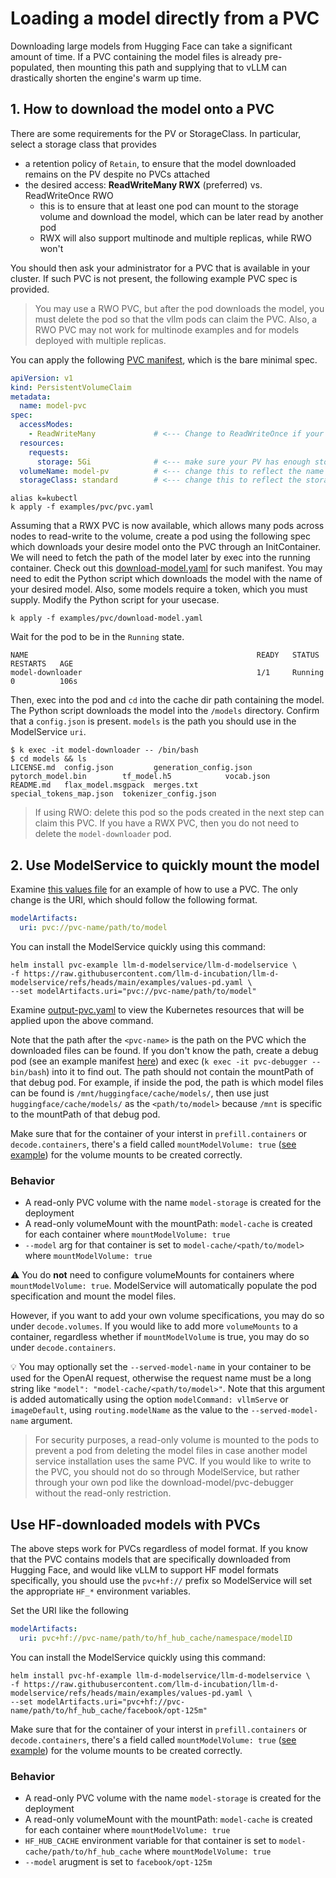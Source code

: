 # Loading a model directly from a PVC

Downloading large models from Hugging Face can take a significant amount of time. If a PVC containing the model files is already pre-populated, then mounting this path and supplying that to vLLM can drastically shorten the engine's warm up time.


## 1. How to download the model onto a PVC

There are some requirements for the PV or StorageClass. In particular, select a storage class that provides
- a retention policy of `Retain`, to ensure that the model downloaded remains on the PV despite no PVCs attached
- the desired access: **ReadWriteMany RWX** (preferred) vs. ReadWriteOnce RWO
  - this is to ensure that at least one pod can mount to the storage volume and download the model, which can be later read by another pod
  - RWX will also support multinode and multiple replicas, while RWO won't

You should then ask your administrator for a PVC that is available in your cluster. If such PVC is not present, the following example PVC spec is provided.

> You may use a RWO PVC, but after the pod downloads the model, you must delete the pod so that the vllm pods can claim the PVC. Also, a RWO PVC may not work for multinode examples and for models deployed with multiple replicas.

You can apply the following [PVC manifest](pvc.yaml), which is the bare minimal spec.

```yaml
apiVersion: v1
kind: PersistentVolumeClaim
metadata:
  name: model-pvc
spec:
  accessModes:
    - ReadWriteMany             # <--- Change to ReadWriteOnce if your StorageClass only provides RWO
  resources:
    requests:
      storage: 5Gi              # <--- make sure your PV has enough storage for this claim
  volumeName: model-pv          # <--- change this to reflect the name of the PV
  storageClass: standard        # <--- change this to reflect the storage class of your PV
```

```
alias k=kubectl
k apply -f examples/pvc/pvc.yaml
```

Assuming that a RWX PVC is now available, which allows many pods across nodes to read-write to the volume, create a pod using the following spec which downloads your desire model onto the PVC through an InitContainer. We will need to fetch the path of the model later by exec into the running container. Check out this [download-model.yaml](./download-model.yaml) for such manifest. You may need to edit the Python script which downloads the model with the name of your desired model. Also, some models require a token, which you must supply. Modify the Python script for your usecase.

```
k apply -f examples/pvc/download-model.yaml
```

Wait for the pod to be in the `Running` state.

```
NAME                                                   READY   STATUS    RESTARTS   AGE
model-downloader                                       1/1     Running   0          106s
```

Then, exec into the pod and `cd` into the cache dir path containing the model. The Python script downloads the model into the `/models` directory. Confirm that a `config.json` is present. `models` is the path you should use in the ModelService `uri`.

```
$ k exec -it model-downloader -- /bin/bash
$ cd models && ls
LICENSE.md  config.json         generation_config.json  pytorch_model.bin        tf_model.h5            vocab.json
README.md   flax_model.msgpack  merges.txt              special_tokens_map.json  tokenizer_config.json
```

> If using RWO: delete this pod so the pods created in the next step can claim this PVC. If you have a RWX PVC, then you do not need to delete the `model-downloader` pod.


## 2. Use ModelService to quickly mount the model

Examine [this values file](../values-pd.yaml) for an example of how to use a PVC. The only change is the URI, which should follow the following format.

```yaml
modelArtifacts:
  uri: pvc://pvc-name/path/to/model
```

You can install the ModelService quickly using this command:

```
helm install pvc-example llm-d-modelservice/llm-d-modelservice \
-f https://raw.githubusercontent.com/llm-d-incubation/llm-d-modelservice/refs/heads/main/examples/values-pd.yaml \
--set modelArtifacts.uri="pvc://pvc-name/path/to/model"
```

Examine [output-pvc.yaml](../output-pvc.yaml) to view the Kubernetes resources that will be applied upon the above command.

Note that the path after the `<pvc-name>` is the path on the PVC which the downloaded files can be found. If you don't know the path, create a debug pod (see an example manifest [here](./pvc-debugger.yaml)) and exec (`k exec -it pvc-debugger -- bin/bash`) into it to find out. The path should not contain the mountPath of that debug pod. For example, if inside the pod, the path is which model files can be found is `/mnt/huggingface/cache/models/`, then use just `huggingface/cache/models/` as the `<path/to/model>` because `/mnt` is specific to the mountPath of that debug pod.

Make sure that for the container of your interst in `prefill.containers` or `decode.containers`, there's a field called `mountModelVolume: true` ([see example](../values-pd.yaml#L87)) for the volume mounts to be created correctly.

### Behavior
- A read-only PVC volume with the name `model-storage` is created for the deployment
- A read-only volumeMount with the mountPath: `model-cache` is created for each container where `mountModelVolume: true`
- `--model` arg for that container is set to `model-cache/<path/to/model>` where `mountModelVolume: true`

⚠️ You do **not** need to configure volumeMounts for containers where  `mountModelVolume: true`. ModelService will automatically populate the pod specification and mount the model files.

However, if you want to add your own volume specifications, you may do so under `decode.volumes`. If you would like to add more `volumeMounts` to a container, regardless whether if `mountModelVolume` is true, you may do so under `decode.containers`.

💡 You may optionally set the `--served-model-name`  in your container to be used for the OpenAI request, otherwise the request name must be a long string like `"model": "model-cache/<path/to/model>"`. Note that this argument is added automatically using the option `modelCommand: vllmServe` or `imageDefault`, using `routing.modelName` as the value to the `--served-model-name` argument.

> For security purposes, a read-only volume is mounted to the pods to prevent a pod from deleting the model files in case another model service installation uses the same PVC. If you would like to write to the PVC, you should not do so through ModelService, but rather through your own pod like the download-model/pvc-debugger without the read-only restriction.


## Use HF-downloaded models with PVCs

The above steps work for PVCs regardless of model format. If you know that the PVC contains models that are specifically downloaded from Hugging Face, and would like vLLM to support HF model formats specifically, you should use the `pvc+hf://` prefix so ModelService will set the appropriate `HF_*` environment variables.

Set the URI like the following

```yaml
modelArtifacts:
  uri: pvc+hf://pvc-name/path/to/hf_hub_cache/namespace/modelID
```

You can install the ModelService quickly using this command:

```
helm install pvc-hf-example llm-d-modelservice/llm-d-modelservice \
-f https://raw.githubusercontent.com/llm-d-incubation/llm-d-modelservice/refs/heads/main/examples/values-pd.yaml \
--set modelArtifacts.uri="pvc+hf://pvc-name/path/to/hf_hub_cache/facebook/opt-125m"
```

Make sure that for the container of your interst in `prefill.containers` or `decode.containers`, there's a field called `mountModelVolume: true` ([see example](../values-pd.yaml#L87)) for the volume mounts to be created correctly.

### Behavior
- A read-only PVC volume with the name `model-storage` is created for the deployment
- A read-only volumeMount with the mountPath: `model-cache` is created for each container where `mountModelVolume: true`
- `HF_HUB_CACHE` environment variable for that container is set to `model-cache/path/to/hf_hub_cache` where `mountModelVolume: true`
- `--model` arugment is set to `facebook/opt-125m`
